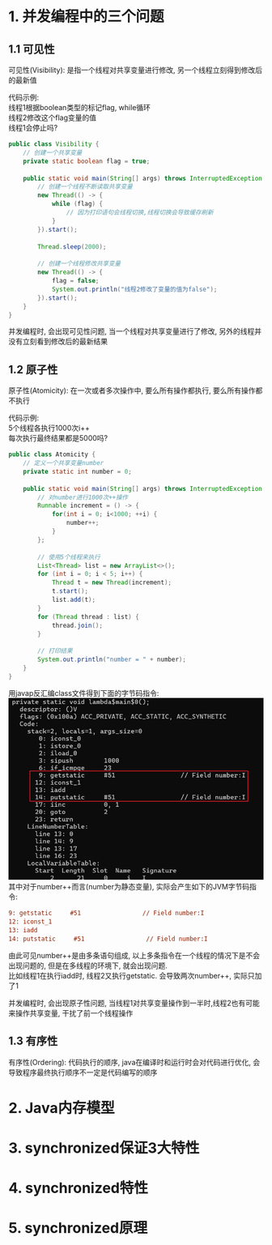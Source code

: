 # 1. 并发编程中的三个问题
## 1.1 可见性
可见性(Visibility): 是指一个线程对共享变量进行修改, 另一个线程立刻得到修改后的最新值

代码示例:<br>
线程1根据boolean类型的标记flag, while循环<br>
线程2修改这个flag变量的值<br>
线程1会停止吗?
```java
public class Visibility {
    // 创建一个共享变量
    private static boolean flag = true;

    public static void main(String[] args) throws InterruptedException {
        // 创建一个线程不断读取共享变量
        new Thread(() -> {
            while (flag) {
                // 因为打印语句会线程切换,线程切换会导致缓存刷新
            }
        }).start();

        Thread.sleep(2000);

        // 创建一个线程修改共享变量
        new Thread(() -> {
            flag = false;
            System.out.println("线程2修改了变量的值为false");
        }).start();
    }
}
```
并发编程时, 会出现可见性问题, 当一个线程对共享变量进行了修改, 另外的线程并没有立刻看到修改后的最新结果

## 1.2 原子性
原子性(Atomicity): 在一次或者多次操作中, 要么所有操作都执行, 要么所有操作都不执行

代码示例:<br>
5个线程各执行1000次i++<br>
每次执行最终结果都是5000吗?
```java
public class Atomicity {
    // 定义一个共享变量number
    private static int number = 0;

    public static void main(String[] args) throws InterruptedException {
        // 对number进行1000次++操作
        Runnable increment = () -> {
            for(int i = 0; i<1000; ++i) {
                number++;
            }
        };

        // 使用5个线程来执行
        List<Thread> list = new ArrayList<>();
        for (int i = 0; i < 5; i++) {
            Thread t = new Thread(increment);
            t.start();
            list.add(t);
        }
        for (Thread thread : list) {
            thread.join();
        }

        // 打印结果
        System.out.println("number = " + number);
    }
}
```
用javap反汇编class文件得到下面的字节码指令:
![alt text](image.png)
其中对于number++而言(number为静态变量), 实际会产生如下的JVM字节码指令:
```ini
9: getstatic     #51                 // Field number:I
12: iconst_1
13: iadd
14: putstatic     #51                 // Field number:I
```
由此可见number++是由多条语句组成, 以上多条指令在一个线程的情况下是不会出现问题的, 但是在多线程的环境下, 就会出现问题.<br>
比如线程1在执行iadd时, 线程2又执行getstatic. 会导致两次number++, 实际只加了1<br>

并发编程时, 会出现原子性问题, 当线程1对共享变量操作到一半时,线程2也有可能来操作共享变量, 干扰了前一个线程操作

## 1.3 有序性
有序性(Ordering): 代码执行的顺序, java在编译时和运行时会对代码进行优化, 会导致程序最终执行顺序不一定是代码编写的顺序


# 2. Java内存模型
# 3. synchronized保证3大特性

# 4. synchronized特性
# 5. synchronized原理